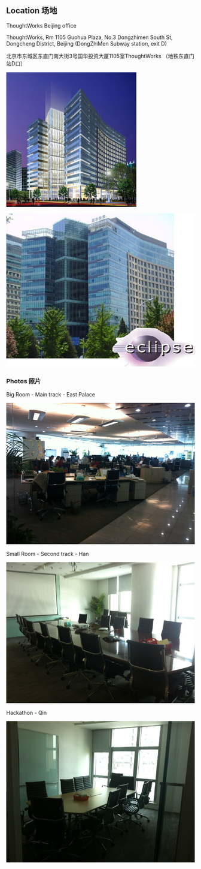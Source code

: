 
## Location 场地

ThoughtWorks Beijing office

ThoughtWorks, Rm 1105 Guohua Plaza, No.3 Dongzhimen South St, Dongcheng District, Beijing (DongZhiMen Subway station, exit D)

北京市东城区东直门南大街3号国华投资大厦1105室ThoughtWorks （地铁东直门站D口） 


![Guohua-Plaza-20090915042949182.jpg](Day/Guohua-Plaza-20090915042949182.jpg)

![Guohua-Plaza-400136827200.jpg](Day/Guohua-Plaza-400136827200.jpg)



### Photos 照片

Big Room - Main track - East Palace

![Big Room - Main track - East Palace](day/location/east-palace.jpg)

Small Room - Second track - Han

![Small Room - Second track - Han](Day/Location/Han.jpg)

Hackathon - Qin

![Hackathon - Qin](Day/Location/Qin.jpg)